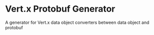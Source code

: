 # Vert.x Protobuf Generator

A generator for Vert.x data object converters between data object and protobuf
